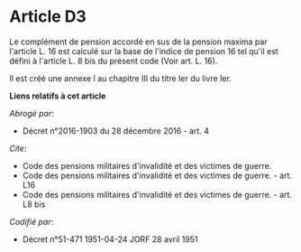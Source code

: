 # Article D3

Le complément de pension accordé en sus de la pension maxima par l'article L. 16 est calculé sur la base de l'indice de
pension 16 tel qu'il est défini à l'article L. 8 bis du présent code (Voir art. L. 16).

Il est créé une annexe I au chapitre III du titre Ier du livre Ier.

**Liens relatifs à cet article**

_Abrogé par_:

  - Décret n°2016-1903 du 28 décembre 2016 - art. 4

_Cite_:

  - Code des pensions militaires d'invalidité et des victimes de guerre.
  - Code des pensions militaires d'invalidité et des victimes de guerre. - art. L16
  - Code des pensions militaires d'invalidité et des victimes de guerre. - art. L8 bis

_Codifié par_:

  - Décret n°51-471 1951-04-24 JORF 28 avril 1951
